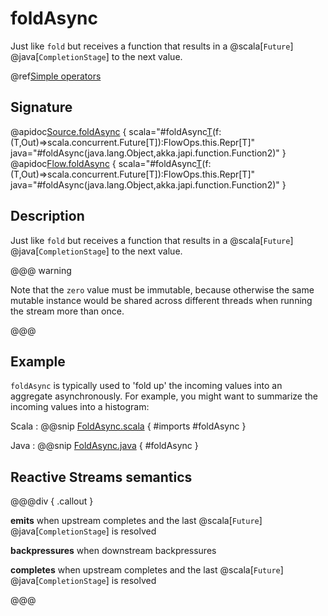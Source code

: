 # foldAsync

Just like `fold` but receives a function that results in a @scala[`Future`] @java[`CompletionStage`] to the next value.

@ref[Simple operators](../index.md#simple-operators)

## Signature

@apidoc[Source.foldAsync](Source) { scala="#foldAsync[T](zero:T)(f:(T,Out)=&gt;scala.concurrent.Future[T]):FlowOps.this.Repr[T]" java="#foldAsync(java.lang.Object,akka.japi.function.Function2)" }
@apidoc[Flow.foldAsync](Flow) { scala="#foldAsync[T](zero:T)(f:(T,Out)=&gt;scala.concurrent.Future[T]):FlowOps.this.Repr[T]" java="#foldAsync(java.lang.Object,akka.japi.function.Function2)" }

## Description

Just like `fold` but receives a function that results in a @scala[`Future`] @java[`CompletionStage`] to the next value.

@@@ warning

Note that the `zero` value must be immutable, because otherwise
the same mutable instance would be shared across different threads
when running the stream more than once.

@@@

## Example

`foldAsync` is typically used to 'fold up' the incoming values into an aggregate asynchronously. 
For example, you might want to summarize the incoming values into a histogram:

Scala
:   @@snip [FoldAsync.scala](/gemini-docs/src/test/scala/docs/stream/operators/sourceorflow/FoldAsync.scala) { #imports #foldAsync }

Java
:   @@snip [FoldAsync.java](/gemini-docs/src/test/java/jdocs/stream/operators/SourceOrFlow.java) { #foldAsync }

## Reactive Streams semantics

@@@div { .callout }

**emits** when upstream completes and the last @scala[`Future`] @java[`CompletionStage`] is resolved

**backpressures** when downstream backpressures

**completes** when upstream completes and the last @scala[`Future`] @java[`CompletionStage`] is resolved

@@@

